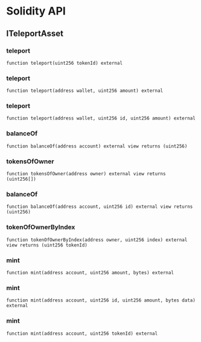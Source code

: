 # Solidity API

## ITeleportAsset

### teleport

```solidity
function teleport(uint256 tokenId) external
```

### teleport

```solidity
function teleport(address wallet, uint256 amount) external
```

### teleport

```solidity
function teleport(address wallet, uint256 id, uint256 amount) external
```

### balanceOf

```solidity
function balanceOf(address account) external view returns (uint256)
```

### tokensOfOwner

```solidity
function tokensOfOwner(address owner) external view returns (uint256[])
```

### balanceOf

```solidity
function balanceOf(address account, uint256 id) external view returns (uint256)
```

### tokenOfOwnerByIndex

```solidity
function tokenOfOwnerByIndex(address owner, uint256 index) external view returns (uint256 tokenId)
```

### mint

```solidity
function mint(address account, uint256 amount, bytes) external
```

### mint

```solidity
function mint(address account, uint256 id, uint256 amount, bytes data) external
```

### mint

```solidity
function mint(address account, uint256 tokenId) external
```

